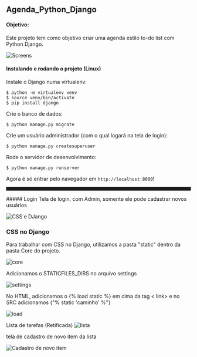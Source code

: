 ## Agenda_Python_Django

#### Objetivo:
Este projeto tem como objetivo criar uma agenda estilo to-do list com Python Django. 

![Screens](https://i.imgur.com/KDryu8r.png "Screens")

#### Instalando e rodando o projeto (Linux)
Instale o Django numa virtualenv:
```
$ python -m virtualenv venv
$ source venv/bin/activate
$ pip install django
```
Crie o banco de dados:
```
$ python manage.py migrate
```
Crie um usuário administrador (com o qual logará na tela de login):
```
$ python manage.py createsuperuser
```
Rode o servidor de desenvolvimento:
```
$ python manage.py runserver

```
Agora é só entrar pelo navegador em `http://localhost:8000`!
	
<hr style="height: 10px;">
##### Login
Tela de login, com Admin, somente ele pode cadastrar novos usuários

![CSS e DJango](https://i.imgur.com/1tfRkoo.png "CSS e DJango")


### CSS no Django

Para trabalhar com CSS no Django, utilizamos a pasta "static" dentro da pasta Core do projeto.

![core](https://i.imgur.com/q36AdSw.png "core")

Adicionamos o STATICFILES_DIRS no arquivo settings 

![settings](https://i.imgur.com/pz138Yh.png "settings")

No HTML, adicionamos o {% load static %} em cima da tag < link> e no SRC adicionamos {"% static 'caminho' %"}


![load](https://i.imgur.com/cYw8Geq.png "load")

Lista de tarefas (Retificada)
![lista](https://i.imgur.com/mAHZp66.png "lista")

tela de cadastro de novo item da lista

![Cadastro de novo item](https://i.imgur.com/MWQxBG7.png "Cadastro de novo item")
